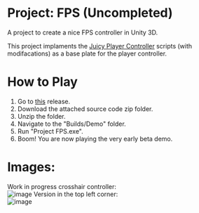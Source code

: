 # Project: FPS (Uncompleted)

A project to create a nice FPS controller in Unity 3D.

This project implaments the [Juicy Player Controller](https://github.com/AndrewCromar/Juicy-Player-Controller) scripts (with modifacations) as a base plate for the player controller.

# How to Play

1. Go to [this](https://github.com/AndrewCromar/Project-FPS/releases) release.
2. Download the attached source code zip folder.
3. Unzip the folder.
4. Navigate to the "Builds/Demo" folder.
5. Run "Project FPS.exe".
6. Boom! You are now playing the very early beta demo.

# Images:
Work in progress crosshair controller:<br>
![image](https://github.com/user-attachments/assets/a5de41ce-40be-416b-a693-1fd0d6a7199b)
Version in the top left corner:<br>
![image](https://github.com/user-attachments/assets/505dd627-a462-4617-b8d6-a6b75d81e9c1)
